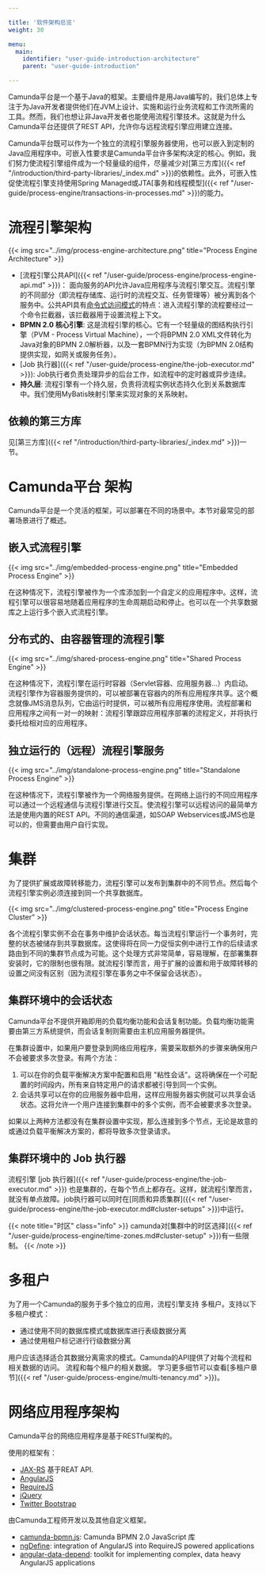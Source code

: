 ```yaml
---

title: '软件架构总览'
weight: 30

menu:
  main:
    identifier: "user-guide-introduction-architecture"
    parent: "user-guide-introduction"

---
```



Camunda平台是一个基于Java的框架。主要组件是用Java编写的，我们总体上专注于为Java开发者提供他们在JVM上设计、实施和运行业务流程和工作流所需的工具。然而，我们也想让非Java开发者也能使用流程引擎技术。这就是为什么Camunda平台还提供了REST API，允许你与远程流程引擎应用建立连接。

Camunda平台既可以作为一个独立的流程引擎服务器使用，也可以嵌入到定制的Java应用程序中。可嵌入性要求是Camunda平台许多架构决定的核心。例如，我们努力使流程引擎组件成为一个轻量级的组件，尽量减少对[第三方库]({{< ref "/introduction/third-party-libraries/_index.md" >}})的依赖性。此外，可嵌入性促使流程引擎支持使用Spring Managed或JTA[事务和线程模型]({{< ref "/user-guide/process-engine/transactions-in-processes.md" >}})的能力。


# 流程引擎架构

{{< img src="../img/process-engine-architecture.png" title="Process Engine Architecture" >}}

* [流程引擎公共API]({{< ref "/user-guide/process-engine/process-engine-api.md" >}})： 面向服务的API允许Java应用程序与流程引擎交互。流程引擎的不同部分（即流程存储库、运行时的流程交互、任务管理等）被分离到各个服务中。公共API具有[命令式访问模式](http://en.wikipedia.org/wiki/Command_pattern)的特点：进入流程引擎的流程要经过一个命令拦截器，该拦截器用于设置流程上下文。
* **BPMN 2.0 核心引擎**: 这是流程引擎的核心。它有一个轻量级的图结构执行引擎（PVM - Process Virtual Machine），一个将BPMN 2.0 XML文件转化为Java对象的BPMN 2.0解析器，以及一套BPMN行为实现（为BPMN 2.0结构提供实现，如网关或服务任务）。
* [Job 执行器]({{< ref "/user-guide/process-engine/the-job-executor.md" >}}): Job执行者负责处理异步的后台工作，如流程中的定时器或异步连续。
* **持久层**: 流程引擎有一个持久层，负责将流程实例状态持久化到关系数据库中。我们使用MyBatis映射引擎来实现对象的关系映射。


## 依赖的第三方库

见[第三方库]({{< ref "/introduction/third-party-libraries/_index.md" >}})一节。


# Camunda平台 架构

Camunda平台是一个灵活的框架，可以部署在不同的场景中。本节对最常见的部署场景进行了概述。


## 嵌入式流程引擎

{{< img src="../img/embedded-process-engine.png" title="Embedded Process Engine" >}}

在这种情况下，流程引擎被作为一个库添加到一个自定义的应用程序中。这样，流程引擎可以很容易地随着应用程序的生命周期启动和停止。也可以在一个共享数据库之上运行多个嵌入式流程引擎。


## 分布式的、由容器管理的流程引擎

{{< img src="../img/shared-process-engine.png" title="Shared Process Engine" >}}

在这种情况下，流程引擎在运行时容器（Servlet容器、应用服务器...）内启动。流程引擎作为容器服务提供的，可以被部署在容器内的所有应用程序共享。这个概念就像JMS消息队列，它由运行时提供，可以被所有应用程序使用。流程部署和应用程序之间有一对一的映射：流程引擎跟踪应用程序部署的流程定义，并将执行委托给相对应的应用程序。


## 独立运行的（远程）流程引擎服务

{{< img src="../img/standalone-process-engine.png" title="Standalone Process Engine" >}}

在这种情况下，流程引擎被作为一个网络服务提供。在网络上运行的不同应用程序可以通过一个远程通信与流程引擎进行交互。使流程引擎可以远程访问的最简单方法是使用内置的REST API。不同的通信渠道，如SOAP Webservices或JMS也是可以的，但需要由用户自行实现。


# 集群

为了提供扩展或故障转移能力，流程引擎可以发布到集群中的不同节点。然后每个流程引擎实例必须连接到同一个共享数据库。

{{< img src="../img/clustered-process-engine.png" title="Process Engine Cluster" >}}

各个流程引擎实例不会在事务中维护会话状态。每当流程引擎运行一个事务时，完整的状态被储存到共享数据库。这使得将在同一力促恒实例中进行工作的后续请求路由到不同的集群节点成为可能。这个处理方式非常简单，容易理解，在部署集群安装时，它的限制也很有限。就流程引擎而言，用于扩展的设置和用于故障转移的设置之间没有区别（因为流程引擎在事务之中不保留会话状态）。

## 集群环境中的会话状态

Camunda平台不提供开箱即用的负载均衡功能和会话复制功能。负载均衡功能需要由第三方系统提供，而会话复制则需要由主机应用服务器提供。

在集群设置中，如果用户要登录到网络应用程序，需要采取额外的步骤来确保用户不会被要求多次登录。有两个方法：

1. 可以在你的负载平衡解决方案中配置和启用 "粘性会话"。这将确保在一个可配置的时间段内，所有来自特定用户的请求都被引导到同一个实例。
2. 会话共享可以在你的应用服务器中启用，这样应用服务器实例就可以共享会话状态。这将允许一个用户连接到集群中的多个实例，而不会被要求多次登录。

如果以上两种方法都没有在集群设置中实现，那么连接到多个节点，无论是故意的或通过负载平衡解决方案的，都将导致多次登录请求。

## 集群环境中的 Job 执行器

流程引擎 [job 执行器]({{< ref "/user-guide/process-engine/the-job-executor.md" >}}) 也是集群的，在每个节点上都存在。这样，就流程引擎而言，就没有单点故障。job执行器可以同时在[同质和异质集群]({{< ref "/user-guide/process-engine/the-job-executor.md#cluster-setups" >}})中运行。

{{< note title="时区" class="info" >}}
camunda对[集群中的时区选择]({{< ref "/user-guide/process-engine/time-zones.md#cluster-setup" >}})有一些限制。
{{< /note >}}


# 多租户

为了用一个Camunda的服务于多个独立的应用，流程引擎支持
多租户。支持以下多租户模式：

* 通过使用不同的数据库模式或数据库进行表级数据分离
* 通过使用租户标记进行行级数据分离

用户应该选择适合其数据分离需求的模式。Camunda的API提供了对每个流程和相关数据的访问。
流程和每个租户的相关数据。
学习更多细节可以查看[多租户章节]({{< ref "/user-guide/process-engine/multi-tenancy.md" >}})。


# 网络应用程序架构

Camunda平台的网络应用程序是基于RESTful架构的。

使用的框架有：

* [JAX-RS](https://jax-rs-spec.java.net) 基于REAT API.
* [AngularJS](http://angularjs.org)
* [RequireJS](http://requirejs.org)
* [jQuery](http://jquery.com)
* [Twitter Bootstrap](http://getbootstrap.com)

由Camunda工程师开发以及其他自定义框架。

* [camunda-bpmn.js](https://github.com/camunda/camunda-bpmn.js): Camunda BPMN 2.0 JavaScript 库
* [ngDefine](https://github.com/Nikku/requirejs-angular-define): integration of AngularJS into RequireJS powered applications
* [angular-data-depend](https://github.com/Nikku/angular-data-depend): toolkit for implementing complex, data heavy AngularJS applications
